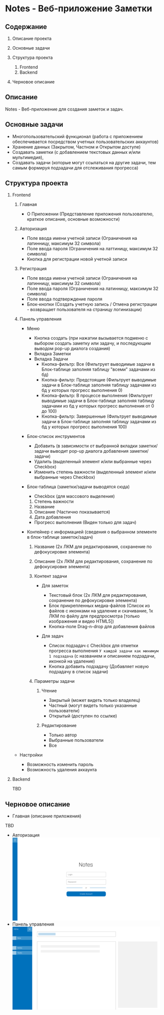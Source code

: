 # Notes - Веб-приложение Заметки

## Содержание
1. Описание проекта
2. Основные задачи
3. Структура проекта

    1. Frontend
    2. Backend

4. Черновое описание

## Описание
Notes - Веб-приложение для создания заметок и задач.

## Основные задачи
* Многопользовательский функционал (работа с приложением обеспечивается посредством учетных пользовательских аккаунтов)
* Хранение данных (Закрытом, Частном и Открытом доступе)
* Создавать заметки (с добавлением текстовых данных и/или мультимедия),
* Создавать задачи (которые могут ссылаться на другие задачи, тем самым формируя подзадачи для отслеживания прогресса)

## Структура проекта
1. Frontend

    1. Главная

        * О Приложении (Представление приложения пользователю, краткое описание, основные возможности)

    1. Авторизация

        * Поле ввода имени учетной записи (Ограничения на латинницу, максимум 32 символа)
        * Поле ввода пароля (Ограничения на латтиницу, максимум 32 символа)
        * Кнопка для регистрации новой учетной записи

    2. Регистрация

        * Поле ввода имени учетной записи (Ограничения на латинницу, максимум 32 символа)
        * Поле ввода пароля (Ограничения на латинницу, максимум 32 символа)
        * Поле ввода подтверждение пароля
        * Блок-кнопки (Создать учетную запись / Отмена регистрации - возвращает пользователя на страницу логинизации)

    3. Панель управления

        * Меню
            * Кнопка создать (при нажатии вызывается подменю с выбором создать заметку или задачу, и последующим выводом pop-up диалога создания)
            * Вкладка Заметки
            * Вкладка Задачи
                * Кнопка-фильтр: Все (Фильтрует выводимые задачи в Блок-таблице заполняя таблицу "всеми" задачами из бд)
                * Кнопка-фильтр: Предстоящие (Фильтрует выводимые задачи в Блок-таблице заполняя таблицу задачами из бд у которых прогресс выполнения 0)
                * Кнопка-фильтр: В процессе выполнения (Фильтрует выводимые задачи в Блок-таблице заполняя таблицу задачами из бд у которых прогресс выполнения от 0 до 100)
                * Кнопка-фильтр: Завершенные (Фильтрует выводимые задачи в Блок-таблице заполняя таблицу задачами из бд у которых прогресс выполнения 100)

        * Блок-список инструментов

            * Добавить (в зависимости от выбранной вкладки заметки/задачи выводит pop-up диалога добавления заметки/задачи)
            * Удалить (выделенный элемент и/или выбранные через Checkbox)
            * Изменить степень важности (выделенный элемент и/или выбранные через Checkbox)

        * Блок-таблица (заметки/задачи выводятся сюда)
            * Checkbox (для массового выделения)
            1. Степень важности
            2. Название
            3. Описание (Частично показывается)
            4. Дата добавления
            * Прогресс выполнения (Виден только для задач)

        * Контейнер с информацией (сведения о выбранном элементе в блок-таблице заметок/задач)

            1. Название (2x ЛКМ для редактирования, сохранение по дефокусировке элемента)
            2. Описание (2x ЛКМ для редактирования, сохранение по дефокусировке элемента)
            3. Контент задачи

                * Для заметок

                    * Текстовый блок (2x ЛКМ для редактирования, сохранение по дефокусировке элемента)
                    * Блок прикрепленных медиа-файлов (Список из файлов с иконками на удаление и скачивание, 1x ЛКМ по файлу для предпросмотра [только изображения и видео HTML5])
                    * Кнопка-поле Drag-n-drop для добавления файлов

                * Для задач
                    * Список подзадач с Checkbox для отметки прогресса выполнения ``У каждой задачи как минимум 1 подзадача`` (с названием и описанием подзадачи, иконкой на удаление)
                    * Кнопка добавить подзадачу (Добавляет новую подзадачу в список задачи)

            4. Параметры задачи

                1. Чтение

                    * Закрытый (может видеть только владелец)
                    * Частный (могут видеть только указанные пользователи)
                    * Открытый (доступен по ссылке)

                2. Редактирование

                    * Только автор
                    * Выбранные пользователи
                    * Все
    * Настройки

        * Возможность изменить пароль
        * Возможность удаления аккаунта


2. Backend

    TBD

## Черновое описание

* Главная (описание приложения)

TBD
* Авторизация
![alt text](mockup/page_login.png "Login Page")
* Панель управления
![alt text](mockup/page_dashboard.png "Dashboard")
